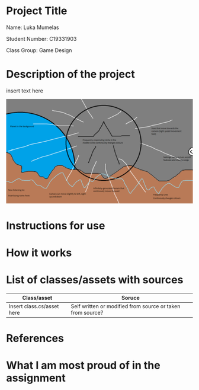 # Project Title

Name: Luka Mumelas

Student Number: C19331903

Class Group: Game Design

# Description of the project

insert text here

![](Audio%20Visualiser%20vision.png)

# Instructions for use

# How it works

# List of classes/assets with sources

| Class/asset | Soruce |
|-----------|-----------|
| Insert class.cs/asset here | Self written or modified from source or taken from source? |

# References

# What I am most proud of in the assignment
